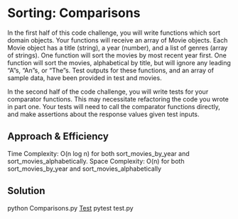 # Sorting: Comparisons
In the first half of this code challenge, you will write functions which sort domain objects. Your functions will receive an array of Movie objects. Each Movie object has a title (string), a year (number), and a list of genres (array of strings). One function will sort the movies by most recent year first. One function will sort the movies, alphabetical by title, but will ignore any leading “A”s, “An”s, or “The”s. Test outputs for these functions, and an array of sample data, have been provided in test and movies.

In the second half of the code challenge, you will write tests for your comparator functions. This may necessitate refactoring the code you wrote in part one. Your tests will need to call the comparator functions directly, and make assertions about the response values given test inputs.
## Approach & Efficiency
Time Complexity: O(n log n) for both sort_movies_by_year and sort_movies_alphabetically.
Space Complexity: O(n) for both sort_movies_by_year and sort_movies_alphabetically
## Solution
python Comparisons.py
[Test](./test/test.py)
pytest test.py
